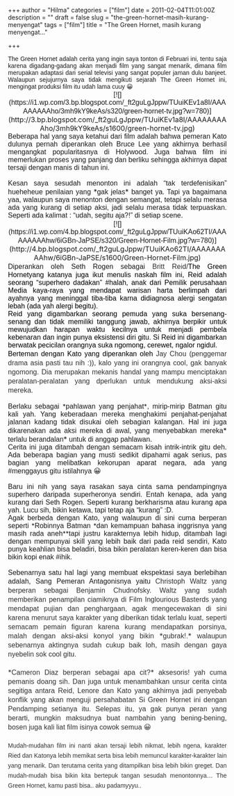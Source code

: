 +++
author = "Hilma"
categories = ["film"]
date = 2011-02-04T11:01:00Z
description = ""
draft = false
slug = "the-green-hornet-masih-kurang-menyengat"
tags = ["film"]
title = "The Green Hornet, masih kurang menyengat..."

+++

<div style="text-align: justify;"><span class="Apple-style-span"><span class="Apple-style-span" style="font-family: arial;">The Green Hornet adalah cerita yang ingin saya tonton di Februari ini, tentu saja karena digadang-gadang akan menjadi film yang sangat menarik, dimana film merupakan adaptasi dari serial televisi yang sangat populer jaman dulu banjeet. Walaupun sejujurnya saya tidak mengikuti sejarah The Green Hornet ini, mengingat produksi film itu udah lama cuuy 😀</span></span></div><div style="text-align: center;"><span class="Apple-style-span" style="font-size: medium;"><span class="Apple-style-span">[<span class="Apple-style-span" style="font-family: arial;">![](https://i1.wp.com/3.bp.blogspot.com/_ft2guLgJppw/TUuiKEv1a8I/AAAAAAAAAho/3mh9kY9keAs/s320/green-hornet-tv.jpg?w=780)</span>](http://3.bp.blogspot.com/_ft2guLgJppw/TUuiKEv1a8I/AAAAAAAAAho/3mh9kY9keAs/s1600/green-hornet-tv.jpg)</span></span></div><div><div style="text-align: justify;"><span class="Apple-style-span" style="font-size: medium;"><span class="Apple-style-span" style="font-family: arial;">Beberapa hal yang saya ketahui dari film adalah bahwa pemeran Kato dulunya pernah diperankan oleh Bruce Lee yang akhirnya berhasil mengangkat popularitasnya di Holywood. Juga bahwa film ini memerlukan proses yang panjang dan berliku sehingga akhirnya dapat tersaji dengan manis di tahun ini.</span></span></div><div style="text-align: justify;"><span class="Apple-style-span" style="font-size: medium;"><span class="Apple-style-span" style="font-family: arial;"> </span></span></div><div style="text-align: justify;"><span class="Apple-style-span" style="font-size: medium;"><span class="Apple-style-span" style="font-family: arial;">Kesan saya sesudah menonton ini adalah “tak terdefenisikan” hueheheue penilaian yang </span>*<span class="Apple-style-span" style="font-family: arial;">gak jelas</span>*<span class="Apple-style-span" style="font-family: arial;"> banget ya. Tapi ya bagaimana yaa, walaupun saya menonton dengan semangat, tetapi selalu merasa ada yang kurang di setiap aksi, jadi selalu merasa tidak terpuaskan. Seperti ada kalimat : “udah, segitu aja?!” di setiap scene. </span></span></div><div style="text-align: center;"><span class="Apple-style-span" style="font-size: medium;"><span class="Apple-style-span">[<span class="Apple-style-span" style="font-family: arial;">![](https://i1.wp.com/4.bp.blogspot.com/_ft2guLgJppw/TUuiKAo62TI/AAAAAAAAAhw/6iGBn-JaPSE/s320/Green-Hornet-Film.jpg?w=780)</span>](http://4.bp.blogspot.com/_ft2guLgJppw/TUuiKAo62TI/AAAAAAAAAhw/6iGBn-JaPSE/s1600/Green-Hornet-Film.jpg)</span></span></div><div style="text-align: justify;"><span class="Apple-style-span" style="font-size: medium;"><span class="Apple-style-span" style="font-family: arial;">Diperankan oleh Seth Rogen sebagai </span></span><span class="Apple-style-span" style="color: #333333; line-height: 21px;"><span class="Apple-style-span" style="font-size: medium;"><span class="Apple-style-span" style="font-family: arial;">Britt Reid/</span></span><span class="Apple-style-span" style="color: #000000; line-height: normal;"><span class="Apple-style-span" style="font-size: medium;"><span class="Apple-style-span" style="font-family: arial;">The Green Hornet</span></span><span class="Apple-style-span" style="color: #333333; line-height: 21px;"><span class="Apple-style-span" style="color: #000000; line-height: normal;"><span class="Apple-style-span" style="font-size: medium;"><span class="Apple-style-span" style="font-family: arial;">yang katanya juga ikut menulis naskah film ini, Reid adalah seorang “superhero dadakan” #halah, anak dari Pemilik perusahaan Media kaya-raya yang mendapat warisan harta berlimpah dari ayahnya yang meninggal tiba-tiba karna didiagnosa alergi sengatan lebah (ada yah alergi begitu). </span></span></span></span></span></span></div><div style="text-align: justify;"><span class="Apple-style-span" style="color: #333333; line-height: 21px;"><span class="Apple-style-span" style="color: #000000; line-height: normal;"><span class="Apple-style-span" style="font-size: medium;"><span class="Apple-style-span" style="font-family: arial;">Reid yang digambarkan seorang pemuda yang suka bersenang-senang dan tidak memiliki tanggung jawab, akhirnya berpikir untuk mewujudkan harapan waktu kecilnya untuk menjadi pembela kebenaran dan ingin punya eksistensi diri gitu. Si Reid ini digambarkan berwatak pecicilan orangnya suka ngomong, cerewet, ngalor ngidul. </span></span></span></span></div><div style="text-align: justify;"><span class="Apple-style-span" style="color: #333333; line-height: 21px;"><span class="Apple-style-span" style="color: #000000; line-height: normal;"><span class="Apple-style-span" style="font-size: medium;"><span class="Apple-style-span" style="font-family: arial;">Berteman dengan Kato yang diperankan oleh </span></span><span class="Apple-style-span" style="color: #333333; line-height: 21px;"><span class="Apple-style-span" style="font-size: medium;"><span class="Apple-style-span" style="font-family: arial;">Jay Chou (penggemar drama asia pasti tau nih :)), kalo yang ini orangnya cool, gak banyak ngomong. Dia merupakan mekanis handal yang mampu menciptakan peralatan-peralatan yang dperlukan untuk mendukung aksi-aksi mereka.</span></span></span></span></span></div><div style="text-align: justify;"><span class="Apple-style-span" style="font-size: medium;"><span class="Apple-style-span" style="font-family: arial;"> </span></span></div><div style="text-align: justify;"><span class="Apple-style-span" style="font-size: medium;"><span class="Apple-style-span" style="font-family: arial;">Berlaku sebagai </span></span>*<span class="Apple-style-span" style="font-size: medium;"><span class="Apple-style-span" style="font-family: arial;">pahlawan yang penjahat</span></span>*<span class="Apple-style-span" style="font-size: medium;"><span class="Apple-style-span" style="font-family: arial;">, mirip-mirip Batman gitu kali yah. Yang keberadaan mereka menghakimi penjahat-penjahat jalanan kadang tidak disukai oleh sebagian kalangan. Hal ini juga dikarenakan ada aksi mereka di awal, yang menyebabkan mereka</span>*<span class="Apple-style-span" style="font-family: arial;"> terlalu berandalan</span>*<span class="Apple-style-span" style="font-family: arial;"> untuk di anggap pahlawan.</span></span></div><div style="text-align: justify;"><span class="Apple-style-span" style="font-size: medium;"><span class="Apple-style-span" style="font-family: arial;">Cerita ini juga ditambah dengan semacam kisah intrik-intrik gitu deh. Ada beberapa bagian yang musti sedikit dipahami agak serius, pas bagian yang melibatkan kekorupan aparat negara, ada yang #menggayus gitu istilahnya 😀</span></span></div><div style="text-align: justify;"><span class="Apple-style-span" style="font-size: medium;"><span class="Apple-style-span" style="font-family: arial;"> </span></span></div><div style="text-align: justify;"><span class="Apple-style-span" style="font-size: medium;"><span class="Apple-style-span" style="font-family: arial;">Baru ini nih yang saya rasakan saya cinta sama pendampingnya superhero daripada superheronya sendiri. Entah kenapa, ada yang kurang dari Seth Rogen. Seperti kurang berkharisma atau kurang apa yah. Lucu sih, bikin ketawa, tapi tetap aja “kurang” :D. </span></span></div><div style="text-align: justify;"><span class="Apple-style-span" style="font-size: medium;"><span class="Apple-style-span" style="font-family: arial;">Agak berbeda dengan Kato, yang walaupun di sini cuma berperan seperti </span></span>*<span class="Apple-style-span" style="font-size: medium;"><span class="Apple-style-span" style="font-family: arial;">Robinnya Batman </span></span>*<span class="Apple-style-span" style="font-size: medium;"><span class="Apple-style-span" style="font-family: arial;">dan kemampuan bahasa inggrisnya yang masih rada aneh</span></span>**<span class="Apple-style-span" style="font-size: medium;"><span class="Apple-style-span" style="font-family: arial;">tapi justru karakternya lebih hidup, ditambah lagi dengan mempunyai skill yang lebih baik dari pada reid sendiri, Kato punya keahlian bisa beladiri, bisa bikin peralatan keren-keren dan bisa bikin kopi enak #ihik. </span></span></div><div style="text-align: justify;"><span class="Apple-style-span" style="font-size: medium;"><span class="Apple-style-span" style="font-family: arial;"> </span></span></div><div><div style="text-align: justify;"><span class="Apple-style-span" style="font-size: medium;"><span class="Apple-style-span" style="font-family: arial;">Sebenarnya satu hal lagi yang membuat ekspektasi saya berlebihan adalah, Sang Pemeran Antagonisnya yaitu </span></span><span class="Apple-style-span" style="color: #333333; line-height: 21px;"><span class="Apple-style-span" style="font-size: medium;"><span class="Apple-style-span" style="font-family: arial;">Christoph Waltz yang berperan sebagai Benjamin Chudnofsky. Waltz yang sudah memberikan penampilan ciamiknya di Film Inglourious Basterds yang mendapat pujian dan penghargaan, agak mengecewakan di sini karena menurut saya karakter yang diberikan tidak terlalu kuat, seperti semacam pemain figuran karena kurang mendapatkan porsinya, malah dengan aksi-aksi konyol yang bikin </span>*<span class="Apple-style-span" style="font-family: arial;">gubrak!.</span>*<span class="Apple-style-span" style="font-family: arial;"> walaupun sebenarnya aktingnya sudah cukup baik loh, masih dengan gaya nyebelin sok cool gitu.</span></span></span></div><div style="text-align: justify;"><span class="Apple-style-span" style="color: #333333;"><span class="Apple-style-span" style="line-height: 21px;"><span class="Apple-style-span" style="font-size: medium;"><span class="Apple-style-span" style="font-family: arial;"> </span></span></span></span></div><div style="text-align: justify;"><span class="Apple-style-span" style="color: #333333;"><span class="Apple-style-span" style="line-height: 21px;"><span class="Apple-style-span" style="font-size: medium;">*<span class="Apple-style-span" style="font-family: arial;">Cameron Diaz berperan sebagai apa cit?</span>*<span class="Apple-style-span" style="font-family: arial;"> aksesoris! yah cuma pemanis doang sih. Dan juga untuk menambahkan unsur cerita cinta segitiga antara Reid, Lenore dan Kato yang akhirnya jadi penyebab konflik yang akan menguji persahabatan Si Green Hornet ini dengan Pendamping setianya itu. Selepas itu, ya gak punya peran yang berarti, mungkin maksudnya buat nambahin yang bening-bening, bosen juga kali liat film isinya cowok semua 😀</span></span></span></span></div><div style="text-align: justify;"><span class="Apple-style-span" style="color: #333333;"><span class="Apple-style-span" style="line-height: 21px;"><span class="Apple-style-span" style="font-size: medium;"><span class="Apple-style-span" style="font-family: arial;"> </span></span></span></span></div><div style="text-align: justify;"><span class="Apple-style-span" style="color: #333333; line-height: 23px;"><span class="Apple-style-span" style="font-family: arial;">Mudah-mudahan film ini nanti akan tersaji lebih nikmat, lebih ngena, karakter Ried dan Katonya lebih memikat serta bisa lebih memuncul karakter-karakter lain yang menarik. Dan terutama cerita yang ditampilkan bisa lebih bikin greget. Dan mudah-mudah bisa bikin kita bertepuk tangan sesudah menontonnya… The Green Hornet, kamu pasti bisa.. aku padamyyyu..</span></span></div></div></div>

